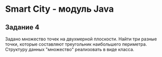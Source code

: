 # Smart City - модуль Java
## Задание 4
Задано множество точек на двухмерной плоскости.
Найти три разные точки, которые составляют треугольник наибольшего периметра.
Структуру данных "множество" реализовать в виде класса.